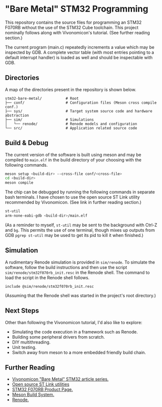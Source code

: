 # "Bare Metal" STM32 Programming
This repository contains the source files for programming an STM32 F070RB
without the use of the STM32 Cube toolchain. This project nominally follows
along with Vivonomicon's tutorial. (See further reading section.)

The current program (main.c) repeatedly increments a value which may be
inspected by GDB. A complete vector table (with most entries pointing to a
default interrupt handler) is loaded as well and should be inspectable with GDB.

## Directories
A map of the directories present in the repository is shown below.
```
stm32-bare-metal/           # Root
├── conf/                   # Configuration files (Meson cross compile conf.)
├── sys/                    # Target system source code and hardware abstraction
├── sim/                    # Simulations
│   └── renode/             # Renode models and configuration
└── src/                    # Application related source code
```

## Build & Debug
The current version of the software is built using meson and may be compiled to
`main.elf` in the build directory of your choosing with the following commands.
```bash
meson setup <build-dir> --cross-file conf/<cross-file>
cd <build-dir>
meson compile
```
The chip can be debugged by running the following commands in separate bash
terminals. I have chosen to use the open source ST Link utility recommended by
Vivonomicon. (See link in further reading section.)
```bash
st-util
arm-none-eabi-gdb <build-dir>/main.elf
```
(As a reminder to myself, `st-util` may be sent to the background with Ctrl-Z
and `bg`. This permits the use of one terminal, though mixes up outputs from GDB
`pgrep st-util` may be used to get its pid to kill it when finished.)

## Simulation
A rudimentary Renode simulation is provided in `sim/renode`. To simulate the
software, follow the build instructions and then use the script
`sim/renode/stm32f070rb_init.resc` in the Renode shell. The command to load the
script in the Renode shell follows.
```
include @sim/renode/stm32f070rb_init.resc
```
(Assuming that the Renode shell was started in the project's root directory.)

## Next Steps
Other than following the Vivonomicon tutorial, I'd also like to explore:
 - Simulating the code execution in a framework such as Renode.
 - Building some peripheral drivers from scratch.
 - DIY multithreading.
 - Unit testing.
 - Switch away from meson to a more embedded friendly build chain.

## Further Reading
 - [Vivonomicon "Bare Metal" STM32 article
   series.](https://vivonomicon.com/2018/04/02/bare-metal-stm32-programming-part-1-hello-arm/)
 - [Open source ST Link utilities](https://github.com/stlink-org/stlink)
 - [STM32 F070RB Product
   Page.](https://www.st.com/en/microcontrollers-microprocessors/stm32f070rb.html)
 - [Meson Build System.](https://mesonbuild.com/)
 - [Renode.](https://renode.io/)
